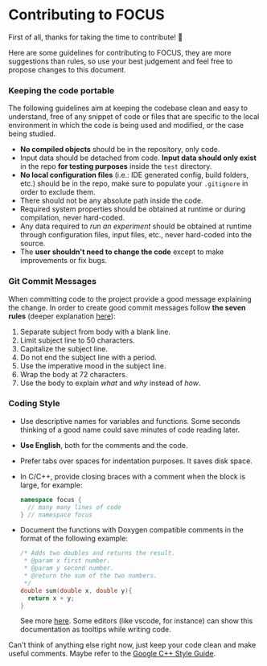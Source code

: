 # Contributing to FOCUS

First of all, thanks for taking the time to contribute! 🎉

Here are some guidelines for contributing to FOCUS, they are more suggestions than rules, so use your best judgement and feel free to propose changes to this document.

### Keeping the code portable

The following guidelines aim at keeping the codebase clean and easy to understand, free of any snippet of code or files that are specific to the local environment in which the code is being used and modified, or the case being studied.

- **No compiled objects** should be in the repository, only code.
- Input data should be detached from code. **Input data should only exist** in the repo **for testing purposes** inside the `test` directory.
- **No local configuration files** (i.e.: IDE generated config, build folders, etc.) should be in the repo, make sure to populate your `.gitignore` in order to exclude them.
- There should not be any absolute path inside the code.
- Required system properties should be obtained at runtime or during compilation, never hard-coded.
- Any data required to _run an experiment_ should be obtained at runtime through configuration files, input files, etc., never hard-coded into the source.
- The **user shouldn't need to change the code** except to make improvements or fix bugs.

### Git Commit Messages

When committing code to the project provide a good message explaining the change. In order to create good commit messages follow **the seven rules** (deeper explanation [here](https://cbea.ms/git-commit/)):

1. Separate subject from body with a blank line.
2. Limit subject line to 50 characters.
3. Capitalize the subject line.
4. Do not end the subject line with a period.
5. Use the imperative mood in the subject line.
6. Wrap the body at 72 characters.
7. Use the body to explain _what_ and _why_ instead of _how_.

### Coding Style

- Use descriptive names for variables and functions. Some seconds thinking of a good name could save minutes of code reading later.
- **Use English**, both for the comments and the code.
- Prefer tabs over spaces for indentation purposes. It saves disk space.
- In C/C++, provide closing braces with a comment when the block is large, for example:
  ```C++
  namespace focus {
  	// many many lines of code
  } // namespace focus
  ```
- Document the functions with Doxygen compatible comments in the format of the following example:

  ```C++
  /* Adds two doubles and returns the result.
   * @param x first number.
   * @param y second number.
   * @return the sum of the two numbers.
   */
  double sum(double x, double y){
  	return x + y;
  }
  ```

  See more [here](https://www.doxygen.nl/manual/docblocks.html). Some editors (like vscode, for instance) can show this documentation as tooltips while writing code.

Can't think of anything else right now, just keep your code clean and make useful comments. Maybe refer to the [Google C++ Style Guide](https://google.github.io/styleguide/cppguide.html).

